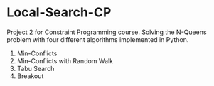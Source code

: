 # Local-Search-CP
Project 2 for Constraint Programming course.
Solving the N-Queens problem with four different algorithms implemented in Python.
1. Min-Conflicts
2. Min-Conflicts with Random Walk
3. Tabu Search
4. Breakout
